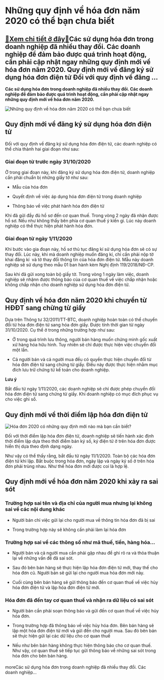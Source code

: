 Những quy định về hóa đơn năm 2020 có thể bạn chưa biết
=======================================================

[:gift:Xem chi tiết ở đây:gift:](https://hddtvn.com/nhung-quy-dinh-ve-hoa-don-nam-2020-co-the-ban-chua-biet/)Các sử dụng hóa đơn trong doanh nghiệp đã nhiều thay đổi. Các doanh nghiệp để đảm bảo được quá trình hoạt động, cần phải cập nhật ngay những quy định mới về hóa đơn năm 2020. Quy định mới về đăng ký sử dụng hóa đơn điện tử Đối với quy định về đăng …
---------------------------------------------------------------------------------------------------------------------------------------------------------------------------------------------------------------------------------------------------------

**Các sử dụng hóa đơn trong doanh nghiệp đã nhiều thay đổi. Các doanh nghiệp để đảm bảo được quá trình hoạt động, cần phải cập nhật ngay những quy định mới về hóa đơn năm 2020.**


![Những quy định về hóa đơn năm 2020 có thể bạn chưa biết](https://hddtvn.com/wp-content/uploads/2021/01/ewrewfsdf.jpg "Những quy định về hóa đơn năm 2020 có thể bạn chưa biết")


Quy định mới về đăng ký sử dụng hóa đơn điện tử
-----------------------------------------------


Đối với quy định về đăng ký sử dụng hóa đơn điện tử, các doanh nghiệp có thể chia thành hai giai đoạn như sau:


### Giai đoạn từ trước ngày 31/10/2020


Ở trong giai đoạn này, khi đăng ký sử dụng hóa đơn điện tử, doanh nghiệp cần phải chuẩn bị những giấy tờ như sau:




* Mẫu của hóa đơn

* Quyết định về việc áp dụng hóa đơn điện tử trong doanh nghiệp

* Thông báo về việc phát hành hóa đơn điện tử



Khi đã gửi đầy đủ hồ sơ đến cơ quan thuế. Trong vòng 2 ngày đã nhận được hồ sơ. Nếu như không thấy bên phía cơ quan thuế ý kiến gì. Lúc này doanh nghiệp có thể thực hiện phát hành hóa đơn.


### Giai đoạn từ ngày 1/11/2020


Khi bước vào gia đoạn này, hồ sơ thủ tục đăng kí sử dụng hóa đơn sẽ có sự thay đổi. Lúc này, khi mà doanh nghiệp muốn đăng kí, chỉ cần phải nộp tờ khai đăng kí  và tờ thay đổi thông tin của hóa đơn điện tử. Mẫu này doanh nghiệp sẽ sử dụng theo mẫu 01 ban hành kèm Nghị định 119/2018/NĐ-CP.


Sau khi đã gửi xong toàn bộ giấy tờ. Trong vòng 1 ngày làm việc, doanh nghiệp sẽ nhậnn được thông báo của cơ quan thuế về việc chấp nhận hoặc không chấp nhận cho doanh nghiệp sử dụng hóa đơn điện tử.


Quy định về hóa đơn năm 2020 khi chuyển từ HĐĐT sang chừng từ giấy
------------------------------------------------------------------


Dựa trên Thông tư 32/2011/TT-BTC, doanh nghiệp hoàn toàn có thể chuyển đổi từ hóa đơn điện tử sang hóa đơn giấy. Được tính thời gian từ ngày 31/10/2020. Cụ thể ở trong những trường hợp như sau:




* Ở trong quá trình lưu thông, người bán hàng muốn chứng minh gốc xuất xứ hàng hóa hữu hình. Tuy nhiên sẽ chỉ được thực hiện việc chuyển đổi một lần.

* Cả người bán và cả người mua đều có quyền thực hiện chuyển đổi từ hóa đơn điện tử sang chứng từ giấy. Điều này được thực hiện nhằm mục đích lưu trữ chứng từ kế toán cho doanh nghiệp.



**Lưu ý**


Bắt đầu từ ngày 1/11/2020, các doanh nghiệp sẽ chỉ được phép chuyển đổi hóa đơn điện tử sang chứng từ giấy. Khi doanh nghiệp có mục đích phục vụ cho việc ghi sổ.


Quy định mới về thời điểm lập hóa đơn điện tử
---------------------------------------------


![Hóa đơn 2020 có những quy định mới nào mà bạn cần biết?](https://hddtvn.com/wp-content/uploads/2021/01/0703_hoa-don-dien-tu-einvoice-fpteinvoice-02435626000-1024x683-5535.png)


Đối với thời điểm lập hóa đơn điện tử, doanh nghiệp sẽ tiến hành xác định thời điểm lập dựa theo thời điểm bán ký số, ký điện tử ở trên hóa đơn được hiển thị dựa theo định dạng ngày.


Như vậy có thể thấy rằng, bắt đầu từ ngày 11/1/2020. Toàn bộ các hóa đơn điện tử khi lập. Bắt buộc trong hóa đơn, ngày lập và ngày ký số ở trên hóa đơn phải trùng nhau. Như thế hóa đơn mới được coi là hợp lệ.


Quy định mới về hóa đơn năm 2020 khi xảy ra sai sót
---------------------------------------------------


### Trường hợp sai tên và địa chỉ của người mua nhưng lại không sai về các nội dung khác




* Người bán chỉ việc gửi lại cho người mua về thông tin hóa đơn đã bị sai

* Trong trường hợp này sẽ không cần phải làm lại hóa đơn



### Trường hợp sai về các thông số như mã thuế, tiền, hàng hóa…




* Người bán và cả người mua cần phải gặp nhau để ghi rõ ra và thỏa thuận lại về những vấn đề đã sai sót.

* Sau đó bên bán hàng sẽ thực hiện lập hóa đơn điện tử mới, thay thế cho hóa đơn cũ. Người bán sẽ gửi lại cho người mua hóa đơn mới này.

* Cuối cùng bên bán hàng sẽ gửi thông báo đến cơ quan thuế về việc hủy hóa đơn điện tử và lập hóa đơn điện tử mới.



### Hóa đơn đã đến tay cơ quan thuế và nhận ra dữ liệu có sai sót




* Người bán cần phải soạn thông báo và gửi đến cơ quan thuế về việc hủy hóa đơn.

* Trong trường hợp đã thông báo về việc hủy hóa đơn. Bên bán hàng sẽ lập một hóa đơn điện tử mới và gửi đến cho người mua. Sau đó bên bán sẽ thực hiện gửi lại các dữ liệu cho cơ quan thuế

* Nếu như bên bán hàng không thực hiện thông báo cho cơ quan thuế. Như vậy, cơ quan thuế sẽ tiếp tục gửi thông báo về những sai sót trong hóa đơn cho bên bán hàng.



#### 


moreCác sử dụng hóa đơn trong doanh nghiệp đã nhiều thay đổi. Các doanh nghiệp…

